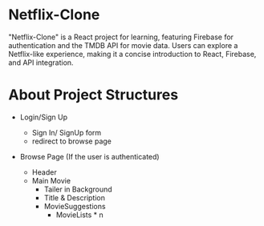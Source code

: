 # Netflix-Clone
 "Netflix-Clone" is a React project for learning, featuring Firebase for authentication and the TMDB API for movie data. Users can explore a Netflix-like experience, making it a concise introduction to React, Firebase, and API integration.

# About Project Structures
- Login/Sign Up
  - Sign In/ SignUp form
  - redirect to browse page

- Browse Page (If the user is authenticated)
  - Header
  - Main Movie
    - Tailer in Background
    - Title & Description
    - MovieSuggestions
      - MovieLists * n

